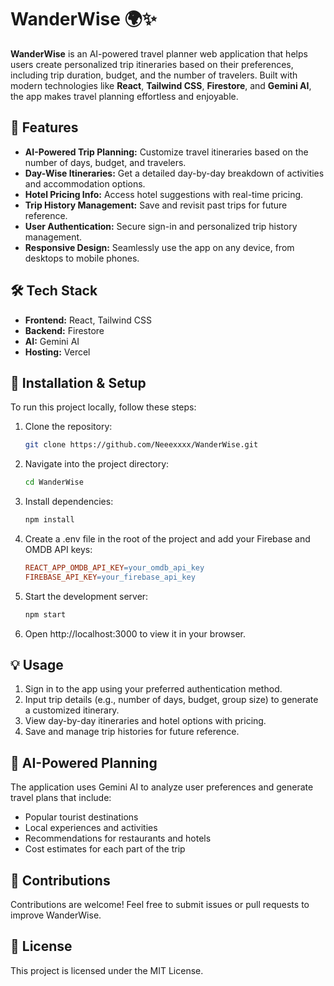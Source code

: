
# WanderWise 🌍✨

**WanderWise** is an AI-powered travel planner web application that helps users create personalized trip itineraries based on their preferences, including trip duration, budget, and the number of travelers. Built with modern technologies like **React**, **Tailwind CSS**, **Firestore**, and **Gemini AI**, the app makes travel planning effortless and enjoyable.


## 🎯 Features

- **AI-Powered Trip Planning:** Customize travel itineraries based on the number of days, budget, and travelers.
- **Day-Wise Itineraries:** Get a detailed day-by-day breakdown of activities and accommodation options.
- **Hotel Pricing Info:** Access hotel suggestions with real-time pricing.
- **Trip History Management:** Save and revisit past trips for future reference.
- **User Authentication:** Secure sign-in and personalized trip history management.
- **Responsive Design:** Seamlessly use the app on any device, from desktops to mobile phones.

## 🛠️ Tech Stack

- **Frontend:** React, Tailwind CSS
- **Backend:** Firestore
- **AI:** Gemini AI
- **Hosting:** Vercel


## 📝 Installation & Setup

To run this project locally, follow these steps:

1. Clone the repository:
   ```bash
   git clone https://github.com/Neeexxxx/WanderWise.git
   
2. Navigate into the project directory:
   ```bash
   cd WanderWise
   
3. Install dependencies:

   ```bash
   npm install
   
4. Create a .env file in the root of the project and add your Firebase and OMDB API keys:

   ```makefile
   REACT_APP_OMDB_API_KEY=your_omdb_api_key
   FIREBASE_API_KEY=your_firebase_api_key

5. Start the development server:

   ```bash
   npm start

6. Open http://localhost:3000 to view it in your browser.

   
## 💡 Usage
1. Sign in to the app using your preferred authentication method.
2. Input trip details (e.g., number of days, budget, group size) to generate a customized itinerary.
3. View day-by-day itineraries and hotel options with pricing.
4. Save and manage trip histories for future reference.

## 🤖 AI-Powered Planning
The application uses Gemini AI to analyze user preferences and generate travel plans that include:

- Popular tourist destinations
- Local experiences and activities
- Recommendations for restaurants and hotels
- Cost estimates for each part of the trip

## 🤝 Contributions
Contributions are welcome! Feel free to submit issues or pull requests to improve WanderWise.

## 📄 License
This project is licensed under the MIT License.




